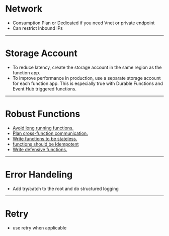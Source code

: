 # Network
* Consumption Plan or Dedicated if you need Vnet or private endpoint
* Can restrict Inbound IPs

---
# Storage Account
* To reduce latency, create the storage account in the same region as the function app.
* To improve performance in production, use a separate storage account for each function app. This is especially true with Durable Functions and Event Hub triggered functions.

---

# Robust Functions
+ [Avoid long running functions.](https://docs.microsoft.com/en-us/azure/azure-functions/performance-reliability#avoid-long-running-functions) 
+ [Plan cross-function communication.](https://docs.microsoft.com/en-us/azure/azure-functions/performance-reliability#cross-function-communication) 
+ [Write functions to be stateless.](https://docs.microsoft.com/en-us/azure/azure-functions/performance-reliability#write-functions-to-be-stateless)
+ [functions should be Idempotent](https://docs.microsoft.com/en-us/azure/azure-functions/performance-reliability#write-defensive-functions)
+ [Write defensive functions.](https://docs.microsoft.com/en-us/azure/azure-functions/performance-reliability#write-defensive-functions)

---

# Error Handeling
* Add try/catch to the root and do structured logging

---

# Retry
* use retry when applicable




